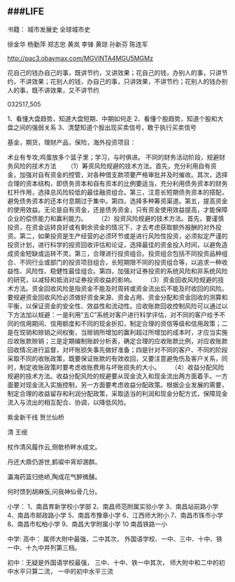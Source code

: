 ###LIFE
---
书籍：
城市发展史
全球城市史

徐金华
杨勤萍
郑志忠
黄岚
李锋
黄琼
孙新芬
陈连军

http://pac3.obaymax.com/MGVlNTA4MGU5MGMz

花自己的钱办自己的事，既讲节约，又讲效果；花自己的钱，办别人的事，只讲节约，不讲效果；花别人的钱，办自己的事，只讲效果，不讲节约；花别人的钱办别人的事，既不讲效果，又不讲节约

032517_505

1、看懂大盘趋势，知道大盘短期、中期如何走
2、看懂个股趋势，知道个股和大盘之间的强弱关系
3、清楚知道个股出现买卖信号，敢于执行买卖信号

基金，期货，理财产品，保险，海外投资项目：

术业有专攻;鸡蛋放多个篮子里；学习，与时俱进。
不同的财务活动阶段，规避财务风险的技术方法
　　（1）筹资风险规避的技术方法。首先，充分利用自有资金，加强对自有资金的控管，对各种借支款项要严格审批并及时催收。其次，选择合理的资本结构，即债务资本和自有资本的比例要适当，充分利用债务资本的财务杠杆作用，选择总风险较低的最佳融资组合。第三，注意长短期债务资本的搭配，避免债务资本的还本付息期过于集中。第四，选择多种筹资渠道。第五，提高资金的使用效益。无论是自有资金，还是债务资金，只有资金使用效益提高，才能保障企业的偿债能力和赢利能力。
　　（2）投资风险规避的技术方法。首先，要谨慎投资，在资金运转良好或有剩余资金的情况下，才去考虑获取额外报酬的对外投资。第二，如果投资是生产经营的必须环节或是进行风险性投资，必须拟定严谨的投资计划，进行科学的投资回收评估和论证，选择最佳的资金投入时间，以避免造成资金短缺或运转不灵。第三，合理进行投资组合。投资组合包括不同投资品种组合、不同行业或部门的投资项目组合，长短期限不同的投资组合等，以追求一种收益性、风险性、稳健性最佳组合。第四，加强对证券投资的系统风险和非系统风险的研究，以减轻和抵消对证券投资收益的影响。
　　（3）资金回收风险规避的技术方法。资金回收风险是指资金不能及时周转或资金流出后不能及时收回的风险。要规避资金回收风险必须做好资金来源、资金占用、资金分配和资金回收的测算和平衡，以保证资金的安全性、效益性和流动性。应收账款回收控制风险可以通过以下方法加以规避：一是利用“五C”系统对客户进行科学评估，对不同的客户给予不同的信用期间、信用额度和不同的现金折扣，制定合理的资信等级和信用政策；二是在现销和赊销之间权衡，当赊销所增加的赢利超过所增加的成本时，才应当实施应收账款赊销；三是定期编制账龄分析表，确定合理的应收账款比例，对应收账款回收情况进行监督，对坏账损失事先做好准备；四是针对不同的客户、不同的阶段采取不同的收账政策，既要保证账款的有效收回，又要注意避免伤及客户关系，同时，制定收账政策时要考虑收账费用与坏账损失的大小。
　　（4）收益分配风险规避的技术方法。收益分配风险的规避要从现金流入和现金流出两方面着手。一方面要对现金流入实施控制，另一方面要考虑收益分配政策。根据企业发展的需要，制定合理的收益留存和利润分配政策，采取适当的利润和现金分配方式，保障现金流入与流出的相互配合、协调，以降低风险。


紫金新干线
贺兰仙桥

清 王绶

杖作清风履作云,侧欹桥畔水成文。

丹还大鼎仍游世,鹤唳中宵却溷群。

瀛海药篮归绝峤,陶成花气醉微醺。

何时馈到胡麻饭,问我神仙骨几分。


小学：
1、南昌育新学校小学部
2、南昌师范附属实验小学
3、南昌站前路小学
4、南昌市邮政路小学
5、南昌市豫章小学
6、江西师大附小
7、南昌市珠市小学
8、南昌市松柏小学
9、南昌大学附属小学
10 南昌铁路一小

中学:
高中：
    属师大附中最强，二中其次，
    外国语学校、一中、三中、十中、铁一中、十九中并列第三档。
      
初中：无疑是外国语学校最强，
三中、十中、铁一中其次，
师大附中和二中的初中水平只算二流，
一中的初中水平三流
